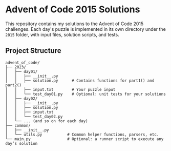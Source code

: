 # Advent of Code 2015 Solutions

This repository contains my solutions to the Advent of Code 2015
challenges. Each day's puzzle is implemented in its own directory under
the `2015` folder, with input files, solution scripts, and tests.

## Project Structure

```
advent_of_code/
├── 2023/
│   ├── day01/
│   │   ├── __init__.py
│   │   ├── solution.py      # Contains functions for part1() and part2()
│   │   ├── input.txt        # Your puzzle input
│   │   └── test_day01.py    # Optional: unit tests for your solutions
│   ├── day02/
│   │   ├── __init__.py
│   │   ├── solution.py
│   │   ├── input.txt
│   │   └── test_day02.py
│   └── ... (and so on for each day)
├── common/
│   ├── __init__.py
│   └── utils.py           # Common helper functions, parsers, etc.
└── main.py                # Optional: a runner script to execute any day’s solution

```
